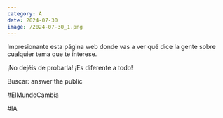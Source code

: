 ```yaml
--- 
category: A 
date: 2024-07-30 
image: /2024-07-30_1.png 
--- 
```


Impresionante esta página web donde vas a ver qué dice la gente sobre cualquier tema que te interese. 

¡No dejéis de probarla! ¡Es diferente a todo!

Buscar: answer the public

#ElMundoCambia

#IA